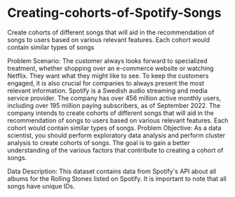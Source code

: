 # Creating-cohorts-of-Spotify-Songs
Create cohorts of different songs that will aid in the recommendation of songs to users based on various relevant features. Each cohort would contain similar types of songs

Problem Scenario: The customer always looks forward to specialized treatment, whether shopping over an e-commerce website or watching Netflix. They want what they might like to see. To keep the customers engaged, it is also crucial for companies to always present the most relevant information. Spotify is a Swedish audio streaming and media service provider. The company has over 456 million active monthly users, including over 195 million paying subscribers, as of September 2022. The company intends to create cohorts of different songs that will aid in the recommendation of songs to users based on various relevant features. Each cohort would contain similar types of songs.
Problem Objective: 
As a data scientist, you should perform exploratory data analysis and perform cluster analysis to create cohorts of songs. The goal is to gain a better understanding of the various factors that contribute to creating a cohort of songs.

Data Description:
This dataset contains data from Spotify's API about all albums for the Rolling Stones listed on Spotify. It is important to note that all songs have unique IDs.
